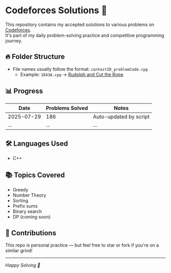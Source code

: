 # Codeforces Solutions 🚀

This repository contains my accepted solutions to various problems on [Codeforces](https://codeforces.com/profile/ayush_yad).  
It's part of my daily problem-solving practice and competitive programming journey.

## 🔥 Folder Structure

- File names usually follow the format: `contestID_problemCode.cpp`
  - Example: `1843A.cpp` → [Rudolph and Cut the Rope](https://codeforces.com/problemset/problem/1843/A)

## 📊 Progress

| Date       | Problems Solved | Notes              |
|------------|------------------|--------------------|
| 2025-07-29 | 186 | Auto-updated by script |
| ...        | ...              | ...                |

## 🛠 Languages Used

- C++

## 📚 Topics Covered

- Greedy
- Number Theory
- Sorting
- Prefix sums
- Binary search
- DP (coming soon)

## 🤝 Contributions

This repo is personal practice — but feel free to star or fork if you're on a similar grind!

---

*Happy Solving 💪*
